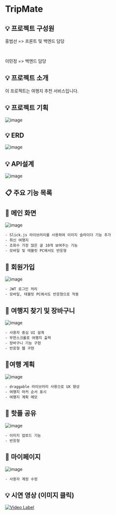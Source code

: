 # TripMate
## 💡 프로젝트 구성원
홍범선 => 프론트 및 백엔드 담당

<br />

이민정 => 백엔드 담당

## 💡 프로젝트 소개
이 프로젝트는 여행지 추천 서비스입니다.

## 💡 프로젝트 기획
![image](https://github.com/Paper10/WhereIsMyHome/assets/74814641/c7840fe8-e618-439e-8519-8e1d0f39eb74)

## 💡 ERD
![image](https://github.com/Paper10/WhereIsMyHome/assets/74814641/9caeb820-0413-428e-a46e-e99ca36501ab)

## 💡 API설계
![image](https://github.com/qjatjs123123/TripMate/assets/74814641/32bc8565-dce4-4fe0-b3a0-18c35422478a)


## 📋 주요 기능 목록


##  🚩 메인 화면
![image](https://github.com/Paper10/WhereIsMyHome/assets/74814641/42421bfd-0d49-4de9-b89d-ec7c689ca786)

```
- Slick.js 라이브러리를 사용하여 이미지 슬라이더 기능 추가
- 최신 여행지
- 조회수 가장 많은 글 10개 보여주는 기능
- 모바일 및 테블릿 PC에서도 반응형
 ```

 ##  🚩 회원가입
 ![image](https://github.com/Paper10/WhereIsMyHome/assets/74814641/5c435e64-b217-4e1f-ac21-ded674320408)
 
```
- JWT 로그인 처리
- 모바일, 테블릿 PC에서도 반응형으로 작동
 ``` 

  ##  🚩 여행지 찾기 및 장바구니
 ![image](https://github.com/Paper10/WhereIsMyHome/assets/74814641/768ed21d-be98-4022-a87b-d83084a29e26)
 
```
- 사용자 중심 UI 설계
- 무한스크롤로 여행지 출력
- 장바구니 기능 구현
- 반응형 웹 구현
 ``` 

   ##  🚩여행 계획
 ![image](https://github.com/qjatjs123123/TripMate/assets/74814641/fa1ec4d8-5536-402a-8995-5588b6cb2f98)
 
```
- draggable 라이브러리 사용으로 UX 향상
- 여행지 마커 순서 표시
- 여행지 계획 메모 
 ``` 

 ##  🚩 핫플 공유
 ![image](https://github.com/qjatjs123123/TripMate/assets/74814641/5a9da344-6e99-40d5-a930-3d8cbfe4748d)
 
```
- 이미지 업로드 기능
- 반응형
 ``` 

  ##  🚩 마이페이지
![image](https://github.com/Paper10/WhereIsMyHome/assets/74814641/7b6094d2-d6d3-4d4f-92f7-e7a8dd26ffba)

```
- 사용자 계정 수정
 ``` 

 ## 💡 시연 영상 (이미지 클릭)
[![Video Label](https://img.youtube.com/vi/5B4MNYsTYl8/0.jpg)](https://www.youtube.com/watch?v=5B4MNYsTYl8)
